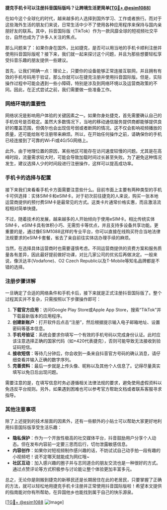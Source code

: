 **捷克手机卡可以注册抖音国际版吗？让跨境生活更简单[[TG💪+ @esim1088](https://t.me/s/esim1088)]**

在如今这个全球化的时代，越来越多的人选择到国外学习、工作或者旅行。而对于这些海外生活的朋友们来说，日常生活中少不了使用各种应用程序来保持与国内亲朋好友的联系。其中，抖音国际版（TikTok）作为一款风靡全球的短视频社交平台，自然也成为了许多人关注的焦点。

那么问题来了：如果你身在国外，比如捷克，是否可以用当地的手机卡顺利注册并使用抖音国际版呢？接下来，我们就一起来探讨这个问题，并且为那些想要轻松享受抖音乐趣的朋友提供一些建议。

首先，让我们明确一点：理论上，只要你的设备能够正常连接互联网，并且拥有有效的手机号码用于验证，那么你就可以在捷克注册并使用抖音国际版。但是，实际操作过程中可能会遇到一些小障碍，特别是涉及到网络环境以及运营商政策的不同。因此，在正式尝试之前，我们需要做一些准备工作。

### 网络环境的重要性

网络状况是影响用户体验的关键因素之一。如果你身处捷克，首先需要确认自己的手机信号是否稳定。虽然大多数情况下，当地的移动通信服务提供商都能够提供良好的覆盖范围，但偶尔也会出现信号弱或者断网的情况。这不仅会影响视频播放的质量，还可能给账号注册带来麻烦。所以，在开始任何操作之前，请确保你的手机已经连接到了可靠的Wi-Fi或4G/5G网络上。

此外，由于地理位置的原因，某些地区可能存在访问速度较慢的问题。尤其是在高峰时段，流量需求较大时，可能会导致加载时间过长甚至失败。为了避免这种情况发生，建议选择人少的时间段进行注册操作，这样可以提高成功率。

### 手机卡的选择与配置

接下来我们来看看手机卡方面需要注意些什么。目前市面上主要有两种类型的手机卡可供选择：实体SIM卡和eSIM卡。对于初次前往捷克的人来说，购买一张本地运营商提供的预付费SIM卡是最常见的方式。这类卡片通常价格实惠，而且激活流程相对简单快捷。

不过，随着技术的发展，越来越多的人开始倾向于使用eSIM卡。相比传统实体SIM卡，eSIM卡具有体积小巧、无需剪卡等优点，并且支持多设备共享功能。更重要的是，通过像ESIM1088这样的专业平台，你可以直接在线购买符合当地法律法规要求的eSIM卡套餐，省去了亲自前往实体店办理手续的麻烦。

当然，在选择具体运营商时也需要谨慎考虑。不同运营商提供的资费方案和服务质量各有差异，因此最好提前做好功课，对比几家公司的优劣后再做决定。一般来说，像沃达丰(Vodafone)、O2 Czech Republic以及T-Mobile等知名品牌都是不错的选择。

### 注册步骤详解

一旦确定了合适的网络条件和手机卡后，接下来就是正式注册抖音国际版了。整个过程其实并不复杂，只需按照以下步骤操作即可：

1. **下载官方应用**：访问Google Play Store或Apple App Store，搜索“TikTok”并下载最新版本的应用程序。
2. **创建新账户**：打开软件后点击“注册”，然后根据提示输入电子邮箱地址、设置密码等基本信息。
3. **手机号验证**：系统会要求你填写一个有效的手机号码以完成身份认证。此时应该注意选择正确的国家代码（如+420代表捷克），否则可能导致无法接收到验证码短信。
4. **接收短信**：等待几分钟后，你会收到一条来自抖音官方号码的确认消息，请仔细查看并输入正确的数字序列。
5. **完善资料**：最后一步就是上传头像、昵称以及其他个人信息了。记得尽量真实填写以免日后出现问题。

需要注意的是，在填写信息时务必遵循相关法律法规的要求，避免使用虚假资料以免违反平台规则。另外，如果遇到困难也可以参考官方帮助文档或者联系客服寻求指导。

### 其他注意事项

除了上述提到的技术层面的因素外，还有一些额外的小贴士可以帮助大家更好地利用抖音国际版享受生活乐趣：

- **隐私保护**：作为一个开放性极高的社交媒体平台，抖音鼓励用户分享个人动态。但在发布内容前一定要三思而后行，切勿泄露敏感信息。
- **内容创作**：如果你对短视频制作感兴趣的话，不妨试试自己动手拍一段有趣的小视频吧！说不定哪天就能成为网红哦~
- **社区互动**：加入感兴趣的圈子并与志同道合的朋友交流也是一种很好的方式。通过点赞评论等方式积极参与讨论能让整个体验更加丰富多元。

总之，无论你是刚搬到捷克的新移民还是长期居住在此的老居民，只要掌握了正确的方法，就可以轻松地用捷克手机卡注册并正常使用抖音国际版啦！希望本文提供的指南能对你有所帮助，在异国他乡也能找到属于自己的快乐源泉。

[[TG💪+ @esim1088](https://t.me/s/esim1088) ![Image](https://i.postimg.cc/4NQfJmqS/Snipaste-2025-05-13-00-14-12.png)]